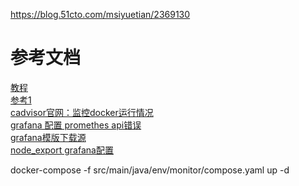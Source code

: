 
https://blog.51cto.com/msiyuetian/2369130

# 参考文档
[教程](https://blog.51cto.com/msiyuetian/2369130)\
[参考1](https://www.cnblogs.com/ztxd/articles/16477094.html)\
[cadvisor官网：监控docker运行情况](https://github.com/google/cadvisor)\
[grafana 配置 promethes api错误](https://stackoverflow.com/questions/74029504/spring-prometheus-grafana-err-reading-prometheus-post-http-localhost90/74061034#74061034)\
[grafana模版下载源](https://grafana.com/dashboards)\
[node_export grafana配置](https://blog.csdn.net/D_Janrry/article/details/128102635)

docker-compose -f src/main/java/env/monitor/compose.yaml up -d